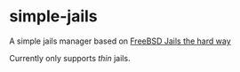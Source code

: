 # simple-jails
A simple jails manager based on [FreeBSD Jails the hard way](https://clinta.github.io/freebsd-jails-the-hard-way/)

Currently only supports _thin_ jails.

